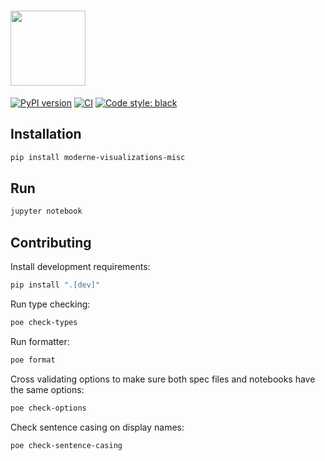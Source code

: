 # <img src="https://github.com/moderneinc/moderne-visualizations-misc/assets/4691147/b8c59f5c-f603-431e-a8e9-08227954186c" height="120px" />

[![PyPI version](https://badge.fury.io/py/moderne-visualizations-misc.svg)](https://badge.fury.io/py/moderne-visualizations-misc)
[![CI](https://github.com/moderneinc/moderne-visualizations-misc/actions/workflows/checks.yml/badge.svg)](https://github.com/moderneinc/moderne-visualizations-misc/actions/workflows/checks.yml)
[![Code style: black](https://img.shields.io/badge/code%20style-black-000000.svg)](https://github.com/ambv/black)

## Installation

```bash
pip install moderne-visualizations-misc
```

## Run

```bash
jupyter notebook
```

## Contributing

Install development requirements:

```bash
pip install ".[dev]"
```

Run type checking:

```bash
poe check-types
```

Run formatter:

```bash
poe format
```

Cross validating options to make sure both spec files and notebooks have the same options:

```bash
poe check-options
```

Check sentence casing on display names:

```bash
poe check-sentence-casing
```
